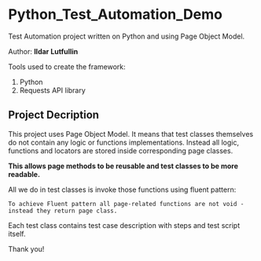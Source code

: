 # Python_Test_Automation_Demo
Test Automation project written on Python and using Page Object Model.

Author: **Ildar Lutfullin**

Tools used to create the framework:
1. Python
2. Requests API library

## Project Decription
This project uses Page Object Model. It means that test classes themselves do not contain any logic or functions implementations. Instead all logic, functions and locators are stored inside corresponding page classes. 

**This allows page methods to be reusable and test classes to be more readable.**

All we do in test classes is invoke those functions using fluent pattern:
  ```
To achieve Fluent pattern all page-related functions are not void - instead they return page class.
  ```

Each test class contains test case description with steps and test script itself.

Thank you!
